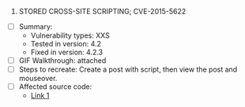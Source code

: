 1. STORED CROSS-SITE SCRIPTING; CVE-2015-5622
  - [ ] Summary: 
    - Vulnerability types: XXS
    - Tested in version: 4.2
    - Fixed in version: 4.2.3
  - [ ] GIF Walkthrough: attached
  - [ ] Steps to recreate: Create a post with script, then view the post and mouseover.
  - [ ] Affected source code:
    - [Link 1](https://core.trac.wordpress.org/browser/tags/version/src/source_file.php)